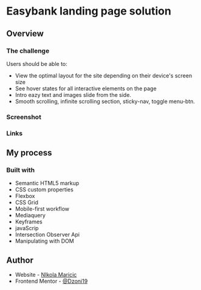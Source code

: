# Easybank landing page solution

## Overview

### The challenge

Users should be able to:

- View the optimal layout for the site depending on their device's screen size
- See hover states for all interactive elements on the page
- Intro eazy text and images slide from the side.
- Smooth scrolling, infinite scrolling section, sticky-nav, toggle menu-btn.

### Screenshot

### Links

## My process

### Built with

- Semantic HTML5 markup
- CSS custom properties
- Flexbox
- CSS Grid
- Mobile-first workflow
- Mediaquery
- Keyframes
- javaScrip
- Intersection Observer Api
- Manipulating with DOM

## Author

- Website - [NIkola Maricic](https://www.linkedin.com/in/nikola-maricic/)
- Frontend Mentor - [@Dzoni19](https://www.frontendmentor.io/profile/dzoni19)
